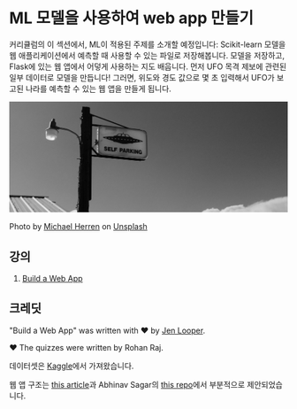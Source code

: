 # ML 모델을 사용하여 web app 만들기

커리큘럼의 이 섹션에서, ML이 적용된 주제를 소개할 예정입니다: Scikit-learn 모델을 웹 애플리케이션에서 예측할 때 사용할 수 있는 파일로 저장해봅니다. 모델을 저장하고, Flask에 있는 웹 앱에서 어덯게 사용하는 지도 배웁니다. 먼저 UFO 목격 제보에 관련된 일부 데이터로 모델을 만듭니다! 그러면, 위도와 경도 값으로 몇 초 입력해서 UFO가 보고된 나라를 예측할 수 있는 웹 앱을 만들게 됩니다.

![UFO Parking](images/ufo.jpg)

Photo by <a href="https://unsplash.com/@mdherren?utm_source=unsplash&utm_medium=referral&utm_content=creditCopyText">Michael Herren</a> on <a href="https://unsplash.com/s/photos/ufo?utm_source=unsplash&utm_medium=referral&utm_content=creditCopyText">Unsplash</a>
  

## 강의

1. [Build a Web App](1-Web-App/translations/README.ko.md)

## 크레딧

"Build a Web App" was written with ♥️ by [Jen Looper](https://twitter.com/jenlooper). 

♥️ The quizzes were written by Rohan Raj.

데이터셋은 [Kaggle](https://www.kaggle.com/NUFORC/ufo-sightings)에서 가져왔습니다.

웹 앱 구조는 [this article](https://towardsdatascience.com/how-to-easily-deploy-machine-learning-models-using-flask-b95af8fe34d4)과 Abhinav Sagar의 [this repo](https://github.com/abhinavsagar/machine-learning-deployment)에서 부분적으로 제안되었습니다.